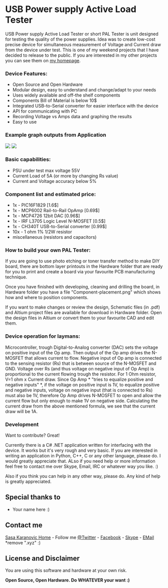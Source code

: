 # USB Power supply Active Load Tester

USB Power supply Active Load Tester or short PAL Tester is unit designed for testing the quality of the power supplies.
Idea was to create low-cost precise device for simultaneous measurement of Voltage and Current draw from the device under test. This is one of my weekend projects that I have decided to release to the public. If you are interested in my other projects you can see them on [my homepage].

### Device Features:
- Open Source and Open Hardware
- Modular design, easy to understand and change/adapt to your needs
- Uses widely available and off-the shelf components
- Components Bill of Material is below 10$
- Integrated USB-to-Serial converter for easier interface with the device
- API for communicating with PC
- Recording Voltage vs Amps data and graphing the results
- Easy to use

### Example graph outputs from Application
![](https://raw.githubusercontent.com/coldkeyboard/USB-PAL-Tester/master/Desktop%20Application/C%23%20App%20Sample%20Plot%201%20-%205V%201A%20Power%20Adapter.png)
![](https://raw.githubusercontent.com/coldkeyboard/USB-PAL-Tester/master/Desktop%20Application/C%23%20App%20Sample%20Plot%202%20-%205V%201A%20Power%20Adapter.png)


### Basic capabilities:
- PSU under test max voltage 55V
- Current Load of 5A (or more by changing Rs value)
- Current and Voltage accuracy below 5%


### Component list and estimated price:
- 1x - PIC16F1829 [1.6$]
- 1x - MCP6002 Rail-to-Rail OpAmp [0.69$]
- 1x - MCP4726 12bit DAC [0.96$]
- 1x - IRF L3705 Logic Level N-MOSFET [0.5$]
- 1x - CH340T USB-to-Serial converter [0.99$]
- 10x - 1 ohm 1% 1/2W resistor
- miscellaneous (resistors and capacitors)


### How to build your own PAL Tester:
 If you are going to use photo etching or toner transfer method to make DIY board, there are bottom layer printouts in the Hardware folder that are ready for you to print and create a board via your favourite PCB manufacturing technique.

Once you have finished with developing, cleaning and drilling the board, in Hardware folder you have a file "Component-placement.png" which shows how and where to position components.

If you want to make changes or review the design, Schematic files (in .pdf) and Altium project files are available for download in Hardware folder. Open the design files in Altium or convert them to your favourite CAD and edit them.


### Device operation for laymans:
Microcontroller, trough Digital-to-Analog converter (DAC) sets the voltage on positive input of the Op amp. Then output of the Op amp drives the N-MOSFET that allows current to flow. Negative input of Op amp is connected to the sensing resistor (Rs) that is between source of the N-MOSFET and GND. Voltage over Rs (and thus voltage on negative input of Op Amp) is proportional to the current flowing trough the resistor. For 1 Ohm resistor, V=1 ohm x Current draw. Since Op Amp * "tries to equalize positive and negative inputs" *, if the voltage on positive input is 1V, to equalize positive and negative inputs, voltage on negative input (that is connected to Rs) must also be 1V, therefore Op Amp drives N-MOSFET to open and allow the current flow but only enough to make 1V on negative side. Calculating the current draw from the above mentioned formula, we see that the current draw will be 1A.

### Development

Want to contribute? Great!

Currently there is a C# .NET application written for interfacing with the device. It works but it's very rough and very basic. If you are interested in writing an application in Python, C++, C or any other language, please do. I would greatly appreciate that. ALso if you need help or more information feel free to contact me over Skype, Email, IRC or whatever way you like. :)

Also if you think you can help in any other way, please do. Any kind of help is greatly appreciated.

Special thanks to
----
- Your name here :)

Contact me
----
[Sasa Karanovic Home] - Follow me [@Twitter] - [Facebook] - [Skype] - [EMail] *remove ".xyz" :)


License and Disclaimer
----
You are using this software and hardware at your own risk.

**Open Source, Open Hardware. Do WHATEVER your want :)**

[Sasa Karanovic Home]:http://sasakaranovic.com
[my homepage]:http://sasakaranovic.com
[@Twitter]:http://twitter.com/iSaleK
[Facebook]:https://www.facebook.com/SasaKaranovic
[Skype]:skype:coldkeyboard
[EMail]:mailto:sale@mrdnise.xyz.com

